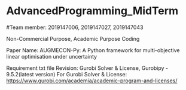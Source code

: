 # AdvancedProgramming_MidTerm
#Team member: 2019147006, 2019147027, 2019147043

Non-Commercial Purpose, Academic Purpose Coding

Paper Name: AUGMECON-Py: A Python framework for multi-objective linear optimisation under uncertainty

Requirement txt file Revision: Gurobi Solver & License, Gurobipy - 9.5.2(latest version)
For Gurobi Solver & License: https://www.gurobi.com/academia/academic-program-and-licenses/
